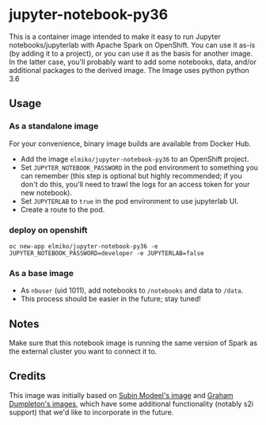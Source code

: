 # jupyter-notebook-py36

This is a container image intended to make it easy to run Jupyter notebooks/jupyterlab with Apache Spark on OpenShift. You can use it as-is (by adding it to a project), or you can use it as the basis for another image. In the latter case, you'll probably want to add some notebooks, data, and/or additional packages to the derived image.
The Image uses python python 3.6

## Usage

### As a standalone image

For your convenience, binary image builds are available from Docker Hub.

* Add the image `elmiko/jupyter-notebook-py36` to an OpenShift project.
* Set `JUPYTER_NOTEBOOK_PASSWORD` in the pod environment to something you can remember (this step is optional but highly recommended; if you don't do this, you'll need to trawl the logs for an access token for your new notebook).
* Set `JUPYTERLAB` to `true` in the pod environment to use jupyterlab UI.
* Create a route to the pod.

### deploy on openshift

```
oc new-app elmiko/jupyter-notebook-py36 -e  JUPYTER_NOTEBOOK_PASSWORD=developer -e JUPYTERLAB=false

```
### As a base image

* As `nbuser` (uid 1011), add notebooks to `/notebooks` and data to `/data`.
* This process should be easier in the future; stay tuned!

## Notes

Make sure that this notebook image is running the same version of Spark as the external cluster you want to connect it to.

## Credits

This image was initially based on [Subin Modeel's image](https://github.com/radanalytics/jupyter-notebook-py3.5) and  [Graham Dumpleton's images](https://github.com/getwarped/jupyter-stacks), which have some additional functionality (notably s2i support) that we'd like to incorporate in the future.
